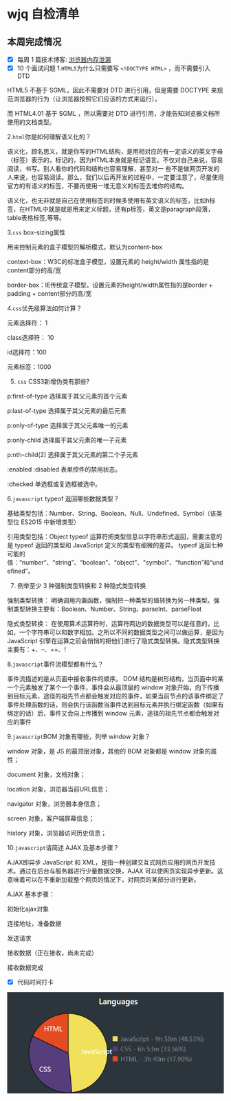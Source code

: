 # wjq 自检清单

## 本周完成情况

- [x] 每周 1 篇技术博客: [浏览器内存泄漏](https://blog.csdn.net/qq_40552867/article/details/108038365)
- [x] 10 个面试问题
1.`HTML5`为什么只需要写  `<!DOCTYPE HTML>` ，而不需要引入 DTD

HTML5 不基于 SGML，因此不需要对 DTD 进行引用，但是需要 DOCTYPE 来规范浏览器的行为（让浏览器按照它们应该的方式来运行）。

而 HTML4.01 基于 SGML ，所以需要对 DTD 进行引用，才能告知浏览器文档所使用的文档类型。

2.`html`你是如何理解语义化的？

语义化，顾名思义，就是你写的HTML结构，是用相对应的有一定语义的英文字母（标签）表示的，标记的，因为HTML本身就是标记语言。不仅对自己来说，容易阅读，书写。别人看你的代码和结构也容易理解，甚至对一
些不是做网页开发的人来说，也容易阅读。那么，我们以后再开发的过程中，一定要注意了，尽量使用官方的有语义的标签，不要再使用一堆无意义的标签去堆你的结构。

 语义化，也无非就是自己在使用标签的时候多使用有英文语义的标签，比如h标签，在HTML中就是就是用来定义标题，还有p标签，英文是paragraph段落，table表格标签,等等。

3.`css` box-sizing属性

用来控制元素的盒子模型的解析模式，默认为content-box

context-box：W3C的标准盒子模型，设置元素的 height/width 属性指的是content部分的高/宽

border-box：IE传统盒子模型。设置元素的height/width属性指的是border + padding + content部分的高/宽

4.`css`优先级算法如何计算？

元素选择符： 1

class选择符： 10

id选择符：100

元素标签：1000

5. `css` CSS3新增伪类有那些?

p:first-of-type 选择属于其父元素的首个元素

p:last-of-type 选择属于其父元素的最后元素

p:only-of-type 选择属于其父元素唯一的元素

p:only-child 选择属于其父元素的唯一子元素

p:nth-child(2) 选择属于其父元素的第二个子元素

:enabled :disabled 表单控件的禁用状态。

:checked 单选框或复选框被选中。

6.`javascript` typeof 返回哪些数据类型？

 基础类型包括：Number、String、Boolean、Null、Undefined、Symbol（该类型位 ES2015 中新增类型）
 
 引用类型包括：Object typeof 运算符把类型信息以字符串形式返回，需要注意的是 typeof 返回的类型和 JavaScript 定义的类型有细微的差异。 typeof 返回七种可能的值：“number”、“string”、“boolean”、“object”、"symbol"、“function”和“undefined”。

7. 例举至少 3 种强制类型转换和 2 种隐式类型转换

强制类型转换： 明确调用内置函数，强制把一种类型的值转换为另一种类型。强制类型转换主要有：Boolean、Number、String、parseInt、parseFloat

隐式类型转换： 在使用算术运算符时，运算符两边的数据类型可以是任意的，比如，一个字符串可以和数字相加。之所以不同的数据类型之间可以做运算，是因为 JavaScript 引擎在运算之前会悄悄的把他们进行了隐式类型转换。隐式类型转换主要有：+、–、==、!

8.`javascript`事件流模型都有什么？

事件流描述的是从页面中接收事件的顺序。 DOM 结构是树形结构，当页面中的某一个元素触发了某个一个事件，事件会从最顶层的 window 对象开始，向下传播到目标元素，途径的祖先节点都会触发对应的事件，如果当前节点的该事件绑定了事件处理函数的话，则会执行该函数当事件达到目标元素并执行绑定函数（如果有绑定的话）后，事件又会向上传播到 window 元素，途径的祖先节点都会触发对应的事件

9.`javascript`BOM 对象有哪些，列举 window 对象？

window 对象，是 JS 的最顶层对象，其他的 BOM 对象都是 window 对象的属性；

document 对象，文档对象；

location 对象，浏览器当前URL信息；

navigator 对象，浏览器本身信息；

screen 对象，客户端屏幕信息；

history 对象，浏览器访问历史信息；


10.`javascript`请简述 AJAX 及基本步骤？

AJAX即异步 JavaScript 和 XML，是指一种创建交互式网页应用的网页开发技术。通过在后台与服务器进行少量数据交换，AJAX 可以使网页实现异步更新。这意味着可以在不重新加载整个网页的情况下，对网页的某部分进行更新。

AJAX 基本步骤：

初始化ajax对象

连接地址，准备数据

发送请求

接收数据（正在接收，尚未完成）

接收数据完成

- [x] 代码时间打卡

![](https://raw.githubusercontent.com/matplot/code/master/%E5%9B%BE%E7%89%87/readme1.png)


